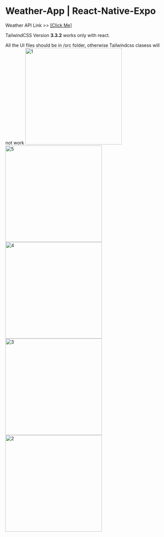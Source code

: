 # Weather-App | React-Native-Expo

Weather API Link >> [[Click Me]](https://www.weatherapi.com "Weather API")

TailwindCSS Version **3.3.2** works only with react.

All the UI files should be in /src folder, otherwise Tailwindcss clasess will not work
<img width="300" alt="1" src="https://github.com/ismailyykhalid/Weather-App-for-Apple-IOS-React-Native-Expo/assets/109650150/86302de6-c5d7-4cd8-b4bd-1611e03cfa3f">
<img width="300" alt="5" src="https://github.com/ismailyykhalid/Weather-App-for-Apple-IOS-React-Native-Expo/assets/109650150/a6838949-0849-4b11-82d5-dfd9bab57046">
<img width="300" alt="4" src="https://github.com/ismailyykhalid/Weather-App-for-Apple-IOS-React-Native-Expo/assets/109650150/ab141696-aac2-4106-8a0f-013268659d3a">
<img width="300" alt="3" src="https://github.com/ismailyykhalid/Weather-App-for-Apple-IOS-React-Native-Expo/assets/109650150/9d7b0a29-6ecd-4846-9c09-e8e09c28521c">
<img width="300" alt="2" src="https://github.com/ismailyykhalid/Weather-App-for-Apple-IOS-React-Native-Expo/assets/109650150/8f04f55f-ef35-451b-8d6a-ded80dd05a91">


